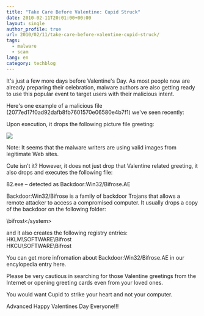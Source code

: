 ```yaml
---
title: "Take Care Before Valentine: Cupid Struck"
date: 2010-02-11T20:01:00+00:00
layout: single
author_profile: true
url: 2010/02/11/take-care-before-valentine-cupid-struck/
tags:
  - malware
  - scam
lang: en
category: techblog
---
```

It's just a few more days before Valentine's Day. As most people now are already preparing their celebration, malware authors are also getting ready to use this popular event to target users with their malicious intent.

Here's one example of a malicious file (2077ed17f0ad92dafb8fb7601570e06580e4b7f1) we've seen recently:

Upon execution, it drops the following picture file greeting:

[![](http://2.bp.blogspot.com/_vaUVXcmC3OI/S3RanJIf1rI/AAAAAAAAA4Q/-nMB5ZXAFUo/s640/valentine_thumb.jpg)](http://2.bp.blogspot.com/_vaUVXcmC3OI/S3RanJIf1rI/AAAAAAAAA4Q/-nMB5ZXAFUo/s1600-h/valentine_thumb.jpg)

Note: It seems that the malware writers are using valid images from legitimate Web sites.

Cute isn’t it? However, it does not just drop that Valentine related greeting, it also drops and executes the following file:

82.exe &#8211; detected as Backdoor:Win32/Bifrose.AE

Backdoor:Win32/Bifrose is a family of backdoor Trojans that allows a remote attacker to access a compromised computer. It usually drops a copy of the backdoor on the following folder:

<system folder="">\bifrost\</system>

and it also creates the following registry entries:  
HKLM\SOFTWARE\Bifrost  
HKCU\SOFTWARE\Bifrost

You can get more infromation about Backdoor:Win32/Bifrose.AE in our encylopedia entry here.

Please be very cautious in searching for those Valentine greetings from the Internet or opening greeting cards even from your loved ones.

You would want Cupid to strike your heart and not your computer.

Advanced Happy Valentines Day Everyone!!!